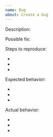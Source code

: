 ```yaml
---
name: Bug
about: Create a bug
---
```


Description:

<!-- Describe -->

Possible fix:

<!-- A possible fix -->

Steps to reproduce:

-
-
-

Expected behavior:

-
-
-

Actual behavior:

-
-
-
